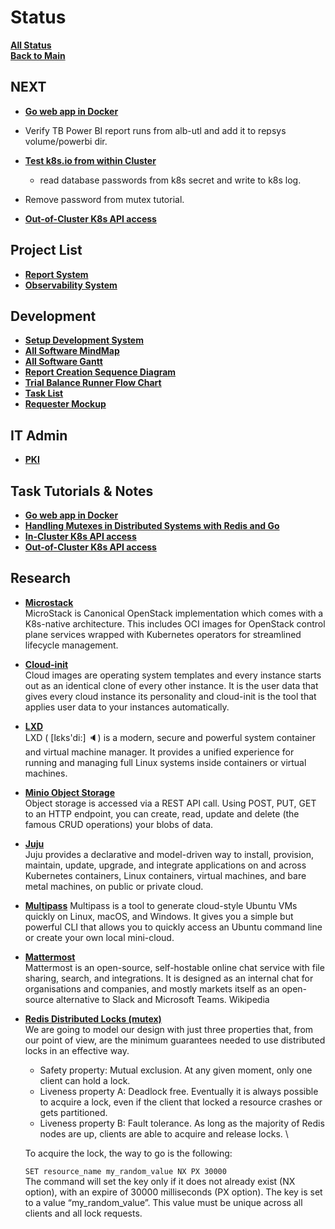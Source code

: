 # Status

**[All Status](../weekly/status_list.md)**\
**[Back to Main](../../../README.md)**

## NEXT

- **[Go web app in Docker](https://semaphoreci.com/community/tutorials/how-to-deploy-a-go-web-application-with-docker)**

- Verify TB Power BI report runs from alb-utl and add it to repsys volume/powerbi dir.
- **[Test k8s.io from within Cluster](https://github.com/kubernetes/client-go/blob/master/examples/in-cluster-client-configuration/main.go)**
  - read database passwords from k8s secret and write to k8s log.
- Remove password from mutex tutorial.

- **[Out-of-Cluster K8s API access](https://github.com/kubernetes/client-go/blob/master/examples/out-of-cluster-client-configuration/README.md)**

## Project List

- **[Report System](../../../projects/report_system/report_system.md)**
- **[Observability System](../../../projects/observability_system/observability_system.md)**

## Development

- **[Setup Development System](../../report_system/setup_dev_system/setup_dev_system.md)**
- **[All Software MindMap](../../report_system/all_sw_mindmap.md)**
- **[All Software Gantt](../../report_system/all_sw_gantt.md)**
- **[Report Creation Sequence Diagram](../../report_system/report_creation_sequece_diagram.md)**
- **[Trial Balance Runner Flow Chart](../../report_system/trial_balance_runner_flow_chart.md)**
- **[Task List](../../report_system/task_list.md)**
- **[Requester Mockup](../../report_system/requester_mockup/requester_mockup.md)**

## IT Admin

- **[PKI](../../../it_admin/pki/pki_menu.md)**

## Task Tutorials & Notes

- **[Go web app in Docker](https://semaphoreci.com/community/tutorials/how-to-deploy-a-go-web-application-with-docker)**
- **[Handling Mutexes in Distributed Systems with Redis and Go](../../../volumes/go/tutorials/redis_sentinel/mutex/tutorial_redis_mutex_go.md)**
- **[In-Cluster K8s API access](../../../volumes/go/tutorials/k8s/in_cluster_client_configuration/in-cluster-client-configuration.md)**
- **[Out-of-Cluster K8s API access](../../../volumes/go/tutorials/k8s/out-of-cluster-client-configuration/out-of-cluster-client-configuration.md)**

## Research

- **[Microstack](../../../research/m_z/microstack/NEXT_microstack.md)**\
MicroStack is Canonical OpenStack implementation which comes with a K8s-native architecture. This includes OCI images for OpenStack control plane services wrapped with Kubernetes operators for streamlined lifecycle management.

- **[Cloud-init](../../../research/m_z/multipass/cloud-init.md)**\
Cloud images are operating system templates and every instance starts out as an identical clone of every other instance. It is the user data that gives every cloud instance its personality and cloud-init is the tool that applies user data to your instances automatically.

- **[LXD](../../../research/a_l/lxd/lxd.md)**\
LXD ( [lɛks'di:] 🔈) is a modern, secure and powerful system container and virtual machine manager. It provides a unified experience for running and managing full Linux systems inside containers or virtual machines.

- **[Minio Object Storage](../../../research/m_z/minio/minio.md)**\
  Object storage is accessed via a REST API call. Using POST, PUT, GET to an HTTP endpoint, you can create, read, update and delete (the famous CRUD operations) your blobs of data.

- **[Juju](../../../research/a_l/juju/tutorial.md)**\
  Juju provides a declarative and model-driven way to install, provision, maintain, update, upgrade, and integrate applications on and across Kubernetes containers, Linux containers, virtual machines, and bare metal machines, on public or private cloud.

- **[Multipass](../../../research/m_z/multipass/multipass.md)**
Multipass is a tool to generate cloud-style Ubuntu VMs quickly on Linux, macOS, and Windows. It gives you a simple but powerful CLI that allows you to quickly access an Ubuntu command line or create your own local mini-cloud.

- **[Mattermost](../../../research/m_z/mattermost/mattermost.md)** \
  Mattermost is an open-source, self-hostable online chat service with file sharing, search, and integrations. It is designed as an internal chat for organisations and companies, and mostly markets itself as an open-source alternative to Slack and Microsoft Teams. Wikipedia

- **[Redis Distributed Locks (mutex)](../../../research/m_z/redis/mutex/distributed_locks.md)**\
  We are going to model our design with just three properties that, from our point of view, are the minimum guarantees needed to use distributed locks in an effective way.

  - Safety property: Mutual exclusion. At any given moment, only one client can hold a lock.
  - Liveness property A: Deadlock free. Eventually it is always possible to acquire a lock, even if the client that locked a resource crashes or gets partitioned.
  - Liveness property B: Fault tolerance. As long as the majority of Redis nodes are up, clients are able to acquire and release locks. \

  To acquire the lock, the way to go is the following:

  `SET resource_name my_random_value NX PX 30000` \
  The command will set the key only if it does not already exist (NX option), with an expire of 30000 milliseconds (PX option). The key is set to a value “my_random_value”. This value must be unique across all clients and all lock requests.
